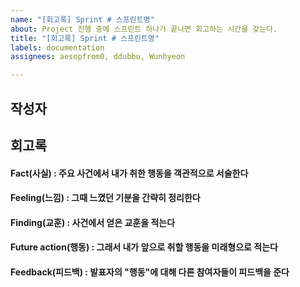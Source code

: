 ```yaml
---
name: "[회고록] Sprint # 스프린트명"
about: Project 진행 중에 스프린트 하나가 끝나면 회고하는 시간을 갖는다.
title: "[회고록] Sprint # 스프린트명"
labels: documentation
assignees: aesopfrom0, ddubbu, Wunhyeon

---
```


## 작성자

## 회고록
#### Fact(사실) : 주요 사건에서 내가 취한 행동을 객관적으로 서술한다
#### Feeling(느낌) : 그때 느꼈던 기분을 간략히 정리한다
#### Finding(교훈) : 사건에서 얻은 교훈을 적는다
#### Future action(행동) : 그래서 내가 앞으로 취할 행동을 미래형으로 적는다
#### Feedback(피드백) : 발표자의 "행동"에 대해 다른 참여자들이 피드백을 준다
